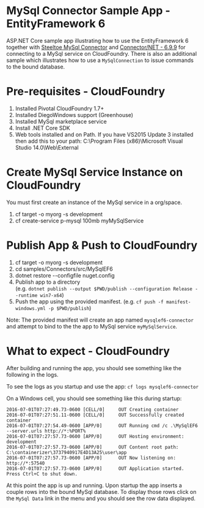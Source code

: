 ﻿# MySql Connector Sample App - EntityFramework 6
ASP.NET Core sample app illustrating how to use the EntityFramework 6 together with [Steeltoe MySql Connector](https://github.com/SteeltoeOSS/Connectors/tree/master/src/Steeltoe.CloudFoundry.Connector.MySql) and [Connector/NET - 6.9.9](https://dev.mysql.com/downloads/connector/net/) for connecting to a MySql service on CloudFoundry. There is also an additional sample which illustrates how to use a `MySqlConnection` to issue commands to the bound database.

# Pre-requisites - CloudFoundry

1. Installed Pivotal CloudFoundry 1.7+
2. Installed DiegoWindows support (Greenhouse)
3. Installed MySql marketplace service
4. Install .NET Core SDK
5. Web tools installed and on Path. If you have VS2015 Update 3 installed then add this to your path: C:\Program Files (x86)\Microsoft Visual Studio 14.0\Web\External

# Create MySql Service Instance on CloudFoundry
You must first create an instance of the MySql service in a org/space.

1. cf target -o myorg -s development
2. cf create-service p-mysql 100mb myMySqlService 

# Publish App & Push to CloudFoundry

1. cf target -o myorg -s development
2. cd samples/Connectors/src/MySqlEF6
3. dotnet restore --configfile nuget.config
4. Publish app to a directory  
(e.g. `dotnet publish --output $PWD/publish --configuration Release --runtime win7-x64`)
5. Push the app using the provided manifest.
 (e.g.  `cf push -f manifest-windows.yml -p $PWD/publish`)

Note: The provided manifest will create an app named `mysqlef6-connector` and attempt to bind to the the app to MySql service `myMySqlService`.

# What to expect - CloudFoundry
After building and running the app, you should see something like the following in the logs. 

To see the logs as you startup and use the app: `cf logs mysqlef6-connector`

On a Windows cell, you should see something like this during startup:
```
2016-07-01T07:27:49.73-0600 [CELL/0]     OUT Creating container
2016-07-01T07:27:51.11-0600 [CELL/0]     OUT Successfully created container
2016-07-01T07:27:54.49-0600 [APP/0]      OUT Running cmd /c .\MySqlEF6 --server.urls http://*:%PORT%
2016-07-01T07:27:57.73-0600 [APP/0]      OUT Hosting environment: development
2016-07-01T07:27:57.73-0600 [APP/0]      OUT Content root path: C:\containerizer\3737940917E4D13A25\user\app
2016-07-01T07:27:57.73-0600 [APP/0]      OUT Now listening on: http://*:57540
2016-07-01T07:27:57.73-0600 [APP/0]      OUT Application started. Press Ctrl+C to shut down.
```
At this point the app is up and running.  Upon startup the app inserts a couple rows into the bound MySql database. To display those rows click on the `MySql Data` link in the menu and you should see the row data displayed.
